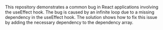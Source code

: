 This repository demonstrates a common bug in React applications involving the useEffect hook. The bug is caused by an infinite loop due to a missing dependency in the useEffect hook. The solution shows how to fix this issue by adding the necessary dependency to the dependency array.